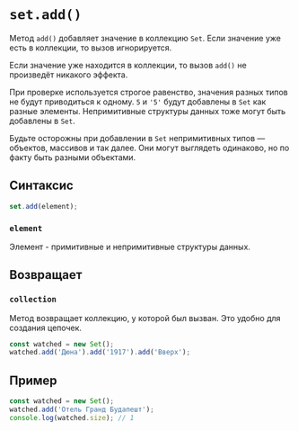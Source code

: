# `set.add()`

Метод `add()` добавляет значение в коллекцию `Set`. Если значение уже есть в коллекции, то вызов игнорируется.

Если значение уже находится в коллекции, то вызов `add()` не произведёт никакого эффекта.

При проверке используется строгое равенство, значения разных типов не будут приводиться к одному. `5` и `'5'` будут добавлены в `Set` как разные элементы. Непримитивные структуры данных тоже могут быть добавлены в `Set`.

Будьте осторожны при добавлении в `Set` непримитивных типов — объектов, массивов и так далее. Они могут выглядеть одинаково, но по факту быть разными объектами.

## Синтаксис

```js
set.add(element);
```

### `element`

Элемент - примитивные и непримитивные структуры данных.

## Возвращает

### `collection`

Метод возвращает коллекцию, у которой был вызван. Это удобно для создания цепочек.

```js
const watched = new Set();
watched.add('Дюна').add('1917').add('Вверх');
```

## Пример

```js
const watched = new Set();
watched.add('Отель Гранд Будапешт');
console.log(watched.size); // 1
```
